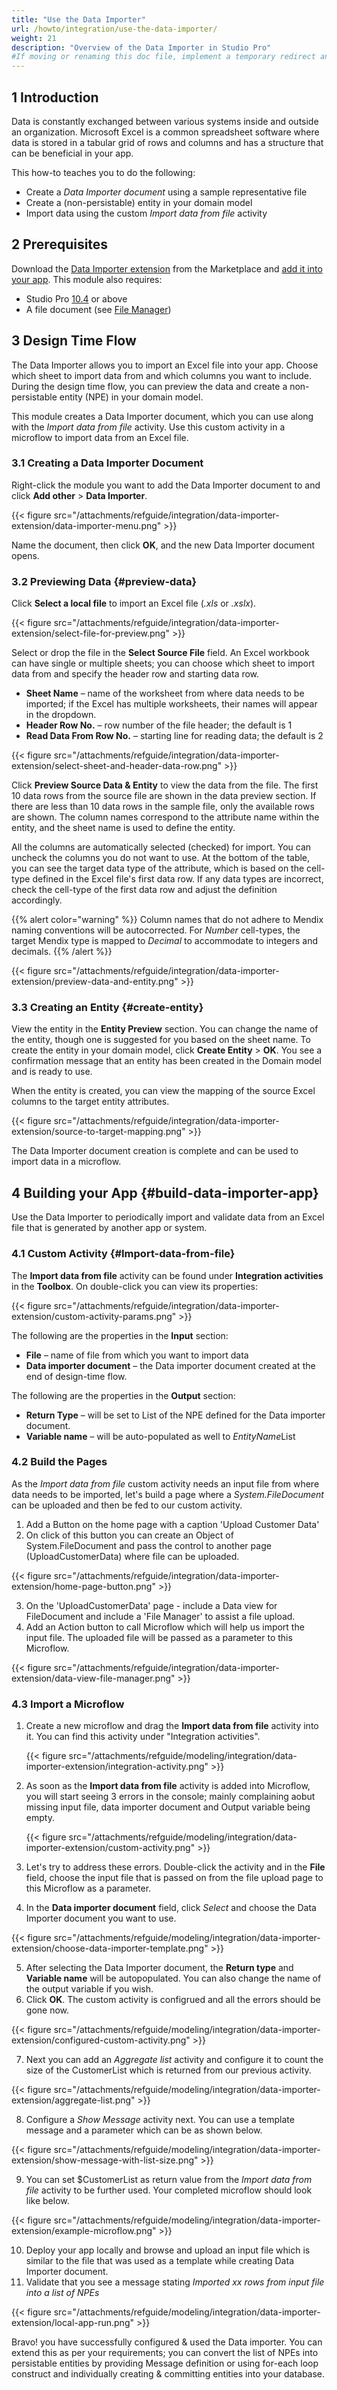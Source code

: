 ```yaml
---
title: "Use the Data Importer"
url: /howto/integration/use-the-data-importer/
weight: 21
description: "Overview of the Data Importer in Studio Pro"
#If moving or renaming this doc file, implement a temporary redirect and let the respective team know they should update the URL in the product. See Mapping to Products for more details.
---
```


## 1 Introduction

Data is constantly exchanged between various systems inside and outside an organization. Microsoft Excel is a common spreadsheet software where data is stored in a tabular grid of rows and columns and has a structure that can be beneficial in your app.

This how-to teaches you to do the following:

* Create a *Data Importer document* using a sample representative file
* Create a (non-persistable) entity in your domain model
* Import data using the custom *Import data from file* activity

## 2 Prerequisites

Download the [Data Importer extension](https://marketplace.mendix.com/link/component/219833) from the Marketplace and [add it into your app](/appstore/overview/use-content/#install). This module also requires:

* Studio Pro [10.4](/releasenotes/studio-pro/10.4/) or above
* A file document (see [File Manager](/refguide/file-manager/))

## 3 Design Time Flow

The Data Importer allows you to import an Excel file into your app. Choose which sheet to import data from and which columns you want to include. During the design time flow, you can preview the data and create a non-persistable entity (NPE) in your domain model. 

This module creates a Data Importer document, which you can use along with the *Import data from file* activity. Use this custom activity in a microflow to import data from an Excel file.

### 3.1 Creating a Data Importer Document

Right-click the module you want to add the Data Importer document to and click **Add other** > **Data Importer**.

{{< figure src="/attachments/refguide/integration/data-importer-extension/data-importer-menu.png" >}}

Name the document, then click **OK**, and the new Data Importer document opens.

### 3.2 Previewing Data {#preview-data}

Click **Select a local file** to import an Excel file (*.xls* or *.xslx*).

{{< figure src="/attachments/refguide/integration/data-importer-extension/select-file-for-preview.png" >}}

Select or drop the file in the **Select Source File** field. An Excel workbook can have single or multiple sheets; you can choose which sheet to import data from and specify the header row and starting data row.

* **Sheet Name** – name of the worksheet from where data needs to be imported; if the Excel has multiple worksheets, their names will appear in the dropdown.
* **Header Row No.** – row number of the file header; the default is 1
* **Read Data From Row No.** – starting line for reading data; the default is 2

{{< figure src="/attachments/refguide/integration/data-importer-extension/select-sheet-and-header-data-row.png" >}}

Click **Preview Source Data & Entity** to view the data from the file. The first 10 data rows from the source file are shown in the data preview section. If there are less than 10 data rows in the sample file, only the available rows are shown. The column names correspond to the attribute name within the entity, and the sheet name is used to define the entity.

All the columns are automatically selected (checked) for import. You can uncheck the columns you do not want to use. At the bottom of the table, you can see the target data type of the attribute, which is based on the cell-type defined in the Excel file's first data row. If any data types are incorrect, check the cell-type of the first data row and adjust the definition accordingly.

{{% alert color="warning" %}} Column names that do not adhere to Mendix naming conventions will be autocorrected. For *Number* cell-types, the target Mendix type is mapped to *Decimal* to accommodate to integers and decimals. {{% /alert %}}

{{< figure src="/attachments/refguide/integration/data-importer-extension/preview-data-and-entity.png" >}}

### 3.3 Creating an Entity {#create-entity}

View the entity in the **Entity Preview** section. You can change the name of the entity, though one is suggested for you based on the sheet name. To create the entity in your domain model, click **Create Entity** > **OK**. You see a confirmation message that an entity has been created in the Domain model and is ready to use.

When the entity is created, you can view the mapping of the source Excel columns to the target entity attributes. 

{{< figure src="/attachments/refguide/integration/data-importer-extension/source-to-target-mapping.png" >}}

The Data Importer document creation is complete and can be used to import data in a microflow.

## 4 Building your App {#build-data-importer-app}

Use the Data Importer to periodically import and validate data from an Excel file that is generated by another app or system. 

### 4.1 Custom Activity {#Import-data-from-file}

The **Import data from file** activity can be found under **Integration activities** in the **Toolbox**. On double-click you can view its properties:

{{< figure src="/attachments/refguide/integration/data-importer-extension/custom-activity-params.png" >}}

The following are the properties in the **Input** section:

* **File** – name of file from which you want to import data
* **Data importer document** – the Data importer document created at the end of design-time flow.

The following are the properties in the **Output** section:

* **Return Type** – will be set to List of the NPE defined for the Data importer document.
* **Variable name** – will be auto-populated as well to *EntityName*List

### 4.2 Build the Pages

As the *Import data from file* custom activity needs an input file from where data needs to be imported, let's build a page where a *System.FileDocument* can be uploaded and then be fed to our custom activity.

1. Add a Button on the home page with a caption 'Upload Customer Data'
2. On click of this button you can create an Object of System.FileDocument and pass the control to another page (UploadCustomerData) where file can be uploaded.

{{< figure src="/attachments/refguide/integration/data-importer-extension/home-page-button.png" >}}

3. On the 'UploadCustomerData' page - include a Data view for FileDocument and include a 'File Manager' to assist a file upload.
4. Add an Action button to call Microflow which will help us import the input file. The uploaded file will be passed as a parameter to this Microflow.

{{< figure src="/attachments/refguide/integration/data-importer-extension/data-view-file-manager.png" >}}

### 4.3 Import a Microflow

1. Create a new microflow and drag the **Import data from file** activity into it. You can find this activity under "Integration activities".

   {{< figure src="/attachments/refguide/modeling/integration/data-importer-extension/integration-activity.png" >}}

2. As soon as the **Import data from file** activity is added into Microflow, you will start seeing 3 errors in the console; mainly complaining aobut missing input file, data importer document and Output variable being empty.

   {{< figure src="/attachments/refguide/modeling/integration/data-importer-extension/custom-activity.png" >}}

3. Let's try to address these errors. Double-click the activity and in the **File** field, choose the input file that is passed on from the file upload page to this Microflow as a parameter.
4. In the **Data importer document** field, click *Select* and choose the Data Importer document you want to use.

  {{< figure src="/attachments/refguide/modeling/integration/data-importer-extension/choose-data-importer-template.png" >}}

5. After selecting the Data Importer document, the **Return type** and **Variable name** will be autopopulated. You can also change the name  of the output variable if you wish.
6. Click **OK**. The custom activity is configrued and all the errors should be gone now.

  {{< figure src="/attachments/refguide/modeling/integration/data-importer-extension/configured-custom-activity.png" >}}

7. Next you can add an *Aggregate list* activity and configure it to count the size of the CustomerList which is returned from our previous activity.

  {{< figure src="/attachments/refguide/modeling/integration/data-importer-extension/aggregate-list.png" >}}

8. Configure a *Show Message* activity next. You can use a template message and a parameter which can be as shown below.

  {{< figure src="/attachments/refguide/modeling/integration/data-importer-extension/show-message-with-list-size.png" >}}

9. You can set $CustomerList as return value from the *Import data from file* activity to be further used. Your completed microflow should look like below.

  {{< figure src="/attachments/refguide/modeling/integration/data-importer-extension/example-microflow.png" >}}

10. Deploy your app locally and browse and upload an input file which is similar to the file that was used as a template while creating Data Importer document.
11. Validate that you see a message stating *Imported xx rows from input file into a list of NPEs*

  {{< figure src="/attachments/refguide/modeling/integration/data-importer-extension/local-app-run.png" >}}

Bravo! you have successfully configured & used the Data importer. You can extend this as per your requirements; you can convert the list of NPEs into persistable entities by providing Message definition or using for-each loop construct and individually creating & committing entities into your database.
